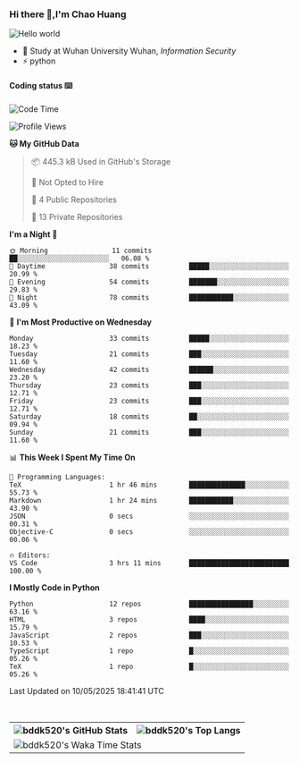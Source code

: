 ### Hi there 👋,I'm Chao Huang


<img src="https://raw.githubusercontent.com/sagar-viradiya/sagar-viradiya/master/resources/banner.png" alt="Hello world">


<br/>


- 🍻  Study at Wuhan University Wuhan, _Information Security_
- ⚡  python



#### Coding status  ⌨️

<!--START_SECTION:waka-->
![Code Time](http://img.shields.io/badge/Code%20Time-800%20hrs%2032%20mins-blue)

![Profile Views](http://img.shields.io/badge/Profile%20Views-1-blue)

**🐱 My GitHub Data** 

> 📦 445.3 kB Used in GitHub's Storage 
 > 
> 🚫 Not Opted to Hire
 > 
> 📜 4 Public Repositories 
 > 
> 🔑 13 Private Repositories 
 > 
**I'm a Night 🦉** 

```text
🌞 Morning                11 commits          ██░░░░░░░░░░░░░░░░░░░░░░░   06.08 % 
🌆 Daytime                38 commits          █████░░░░░░░░░░░░░░░░░░░░   20.99 % 
🌃 Evening                54 commits          ███████░░░░░░░░░░░░░░░░░░   29.83 % 
🌙 Night                  78 commits          ███████████░░░░░░░░░░░░░░   43.09 % 
```
📅 **I'm Most Productive on Wednesday** 

```text
Monday                   33 commits          █████░░░░░░░░░░░░░░░░░░░░   18.23 % 
Tuesday                  21 commits          ███░░░░░░░░░░░░░░░░░░░░░░   11.60 % 
Wednesday                42 commits          ██████░░░░░░░░░░░░░░░░░░░   23.20 % 
Thursday                 23 commits          ███░░░░░░░░░░░░░░░░░░░░░░   12.71 % 
Friday                   23 commits          ███░░░░░░░░░░░░░░░░░░░░░░   12.71 % 
Saturday                 18 commits          ██░░░░░░░░░░░░░░░░░░░░░░░   09.94 % 
Sunday                   21 commits          ███░░░░░░░░░░░░░░░░░░░░░░   11.60 % 
```


📊 **This Week I Spent My Time On** 

```text
💬 Programming Languages: 
TeX                      1 hr 46 mins        ██████████████░░░░░░░░░░░   55.73 % 
Markdown                 1 hr 24 mins        ███████████░░░░░░░░░░░░░░   43.90 % 
JSON                     0 secs              ░░░░░░░░░░░░░░░░░░░░░░░░░   00.31 % 
Objective-C              0 secs              ░░░░░░░░░░░░░░░░░░░░░░░░░   00.06 % 

🔥 Editors: 
VS Code                  3 hrs 11 mins       █████████████████████████   100.00 % 
```

**I Mostly Code in Python** 

```text
Python                   12 repos            ████████████████░░░░░░░░░   63.16 % 
HTML                     3 repos             ████░░░░░░░░░░░░░░░░░░░░░   15.79 % 
JavaScript               2 repos             ███░░░░░░░░░░░░░░░░░░░░░░   10.53 % 
TypeScript               1 repo              █░░░░░░░░░░░░░░░░░░░░░░░░   05.26 % 
TeX                      1 repo              █░░░░░░░░░░░░░░░░░░░░░░░░   05.26 % 
```




 Last Updated on 10/05/2025 18:41:41 UTC
<!--END_SECTION:waka-->

<br/>

<table>
  <tr>
    <th>
      <img alt="bddk520's GitHub Stats" src="https://github-readme-stats-git-masterrstaa-rickstaa.vercel.app/api?username=bddk520&show_icons=true&theme=transparent&hide_border=true" align="center" />
    </th>
    <th>
      <img alt="bddk520's Top Langs" src="https://github-readme-stats-git-masterrstaa-rickstaa.vercel.app/api/top-langs/?username=bddk520&layout=compact&theme=transparent&hide_border=true&langs_count=10&hide=CMake" align="center" /> 
    </th>
  </tr>
  <tr>
    <td colspan=2>
      <img alt="bddk520's Waka Time Stats" src="https://github-readme-stats.vercel.app/api/wakatime?username=bddk&hide_border=true&layout=compact&theme=transparent&custom_title=WorkTimeThisWeek&range=last_7_days" align="center"/>
    </td>
  </tr>
</table>
